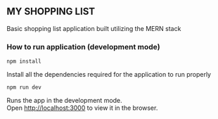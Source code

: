 ## MY SHOPPING LIST

Basic shopping list application built utilizing the MERN stack

### How to run application (development mode)

`npm install`

Install all the dependencies required for the application to run properly

`npm run dev` 

Runs the app in the development mode.<br>
Open [http://localhost:3000](http://localhost:3000) to view it in the browser.